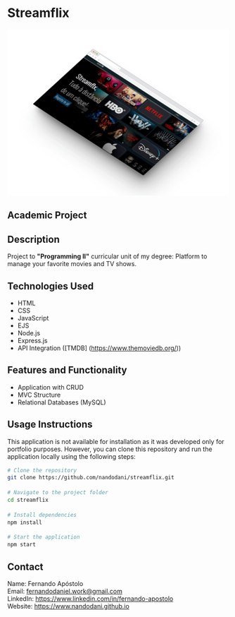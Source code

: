 # Streamflix

![Screenshot](screenshot-streamflix.png)

## Academic Project

## Description

Project to **"Programming II"** curricular unit of my degree: Platform to manage your favorite movies and TV shows.

## Technologies Used

- HTML
- CSS
- JavaScript
- EJS
- Node.js
- Express.js
- API Integration ([TMDB] (https://www.themoviedb.org/))


## Features and Functionality

- Application with CRUD 
- MVC Structure
- Relational Databases (MySQL)

## Usage Instructions

This application is not available for installation as it was developed only for portfolio purposes. However, you can clone this repository and run the application locally using the following steps:

```bash
# Clone the repository
git clone https://github.com/nandodani/streamflix.git

# Navigate to the project folder
cd streamflix

# Install dependencies
npm install

# Start the application
npm start
```
## Contact
Name: Fernando Apóstolo \
Email: fernandodaniel.work@gmail.com \
LinkedIn: https://www.linkedin.com/in/fernando-apostolo \
Website: https://www.nandodani.github.io 
